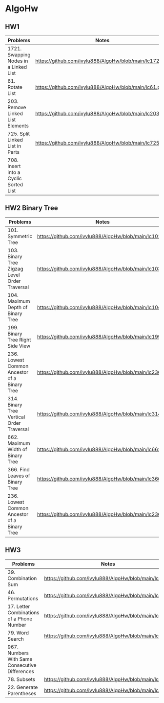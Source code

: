 # AlgoHw


## HW1
| Problems  | Notes |
| ------------- |------------- |
| 1721. Swapping Nodes in a Linked List | https://github.com/ivylu888/AlgoHw/blob/main/lc1721.py |
| 61. Rotate List | https://github.com/ivylu888/AlgoHw/blob/main/lc61.py |
| 203. Remove Linked List Elements | https://github.com/ivylu888/AlgoHw/blob/main/lc203.py |
| 725. Split Linked List in Parts | https://github.com/ivylu888/AlgoHw/blob/main/lc725.py | 
| 708. Insert into a Cyclic Sorted List | |




## HW2 Binary Tree
| Problems  | Notes |
| ------------- |------------- |
| 101. Symmetric Tree | https://github.com/ivylu888/AlgoHw/blob/main/lc101.py |
| 103. Binary Tree Zigzag Level Order Traversal | https://github.com/ivylu888/AlgoHw/blob/main/lc103.py |
| 104. Maximum Depth of Binary Tree | https://github.com/ivylu888/AlgoHw/blob/main/lc104.py |
| 199. Binary Tree Right Side View | https://github.com/ivylu888/AlgoHw/blob/main/lc199.py |
| 236. Lowest Common Ancestor of a Binary Tree | https://github.com/ivylu888/AlgoHw/blob/main/lc236.py | 
| 314. Binary Tree Vertical Order Traversal | https://github.com/ivylu888/AlgoHw/blob/main/lc314.py |
| 662. Maximum Width of Binary Tree | https://github.com/ivylu888/AlgoHw/blob/main/lc662.py |
| 366. Find Leaves of Binary Tree | https://github.com/ivylu888/AlgoHw/blob/main/lc366.py |
| 236. Lowest Common Ancestor of a Binary Tree | https://github.com/ivylu888/AlgoHw/blob/main/lc236.py |


## HW3 
| Problems  | Notes |
| --- | --- |
| 39. Combination Sum | https://github.com/ivylu888/AlgoHw/blob/main/lc36.py |
| 46. Permutations | https://github.com/ivylu888/AlgoHw/blob/main/lc46.py |
| 17. Letter Combinations of a Phone Number | https://github.com/ivylu888/AlgoHw/blob/main/lc17.py |
| 79. Word Search | https://github.com/ivylu888/AlgoHw/blob/main/lc79.py | 
| 967. Numbers With Same Consecutive Differences |  |
| 78. Subsets | https://github.com/ivylu888/AlgoHw/blob/main/lc78.py |
| 22. Generate Parentheses | https://github.com/ivylu888/AlgoHw/blob/main/lc22.py |








